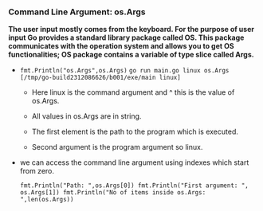 ### Command Line Argument: os.Args 

  **The user input mostly comes from the keyboard. For the purpose of user input Go provides a standard library package called OS. This package communicates with the operation system and allows you to get OS functionalities; OS package contains a variable of type slice called Args.**

* `fmt.Println("os.Args",os.Args)`
   `go run main.go linux
   os.Args [/tmp/go-build2312086626/b001/exe/main linux]`

   * Here linux is the command argument and ^ this is the value of os.Args.
   
   * All values in os.Args are in string.

   * The first element is the path to the program which is executed.

   * Second argument is the program argument so linux.

* we can access the command line argument using indexes which start from zero.

    `fmt.Println("Path: ",os.Args[0])
    fmt.Println("First argument: ", os.Args[1])
    fmt.Println("No of items inside os.Args: ",len(os.Args))`